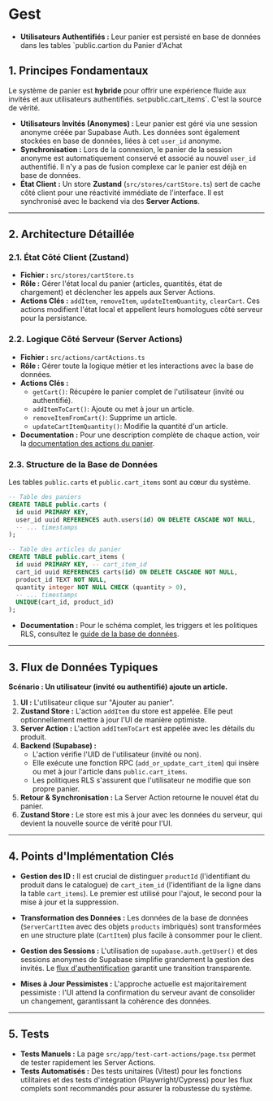 # Gest

- **Utilisateurs Authentifiés :** Leur panier est persisté en base de données dans les tables `public.cartion du Panier d'Achat

## 1. Principes Fondamentaux

Le système de panier est **hybride** pour offrir une expérience fluide aux invités et aux utilisateurs authentifiés.
s`et`public.cart_items`. C'est la source de vérité.

- **Utilisateurs Invités (Anonymes) :** Leur panier est géré via une session anonyme créée par Supabase Auth. Les données sont également stockées en base de données, liées à cet `user_id` anonyme.
- **Synchronisation :** Lors de la connexion, le panier de la session anonyme est automatiquement conservé et associé au nouvel `user_id` authentifié. Il n'y a pas de fusion complexe car le panier est déjà en base de données.
- **État Client :** Un store **Zustand** (`src/stores/cartStore.ts`) sert de cache côté client pour une réactivité immédiate de l'interface. Il est synchronisé avec le backend via des **Server Actions**.

---

## 2. Architecture Détaillée

### 2.1. État Côté Client (Zustand)

- **Fichier :** `src/stores/cartStore.ts`
- **Rôle :** Gérer l'état local du panier (articles, quantités, état de chargement) et déclencher les appels aux Server Actions.
- **Actions Clés :** `addItem`, `removeItem`, `updateItemQuantity`, `clearCart`. Ces actions modifient l'état local et appellent leurs homologues côté serveur pour la persistance.

### 2.2. Logique Côté Serveur (Server Actions)

- **Fichier :** `src/actions/cartActions.ts`
- **Rôle :** Gérer toute la logique métier et les interactions avec la base de données.
- **Actions Clés :**
  - `getCart()`: Récupère le panier complet de l'utilisateur (invité ou authentifié).
  - `addItemToCart()`: Ajoute ou met à jour un article.
  - `removeItemFromCart()`: Supprime un article.
  - `updateCartItemQuantity()`: Modifie la quantité d'un article.
- **Documentation :** Pour une description complète de chaque action, voir la [documentation des actions du panier](./ACTIONS.md#3-actions-du-panier-srcactionscartactionsts).

### 2.3. Structure de la Base de Données

Les tables `public.carts` et `public.cart_items` sont au cœur du système.

```sql
-- Table des paniers
CREATE TABLE public.carts (
  id uuid PRIMARY KEY,
  user_id uuid REFERENCES auth.users(id) ON DELETE CASCADE NOT NULL,
  -- ... timestamps
);

-- Table des articles du panier
CREATE TABLE public.cart_items (
  id uuid PRIMARY KEY, -- cart_item_id
  cart_id uuid REFERENCES carts(id) ON DELETE CASCADE NOT NULL,
  product_id TEXT NOT NULL,
  quantity integer NOT NULL CHECK (quantity > 0),
  -- ... timestamps
  UNIQUE(cart_id, product_id)
);
```

- **Documentation :** Pour le schéma complet, les triggers et les politiques RLS, consultez le [guide de la base de données](./DATABASE.md#table-publiccarts).

---

## 3. Flux de Données Typiques

**Scénario : Un utilisateur (invité ou authentifié) ajoute un article.**

1.  **UI :** L'utilisateur clique sur "Ajouter au panier".
2.  **Zustand Store :** L'action `addItem` du store est appelée. Elle peut optionnellement mettre à jour l'UI de manière optimiste.
3.  **Server Action :** L'action `addItemToCart` est appelée avec les détails du produit.
4.  **Backend (Supabase) :**
    - L'action vérifie l'UID de l'utilisateur (invité ou non).
    - Elle exécute une fonction RPC (`add_or_update_cart_item`) qui insère ou met à jour l'article dans `public.cart_items`.
    - Les politiques RLS s'assurent que l'utilisateur ne modifie que son propre panier.
5.  **Retour & Synchronisation :** La Server Action retourne le nouvel état du panier.
6.  **Zustand Store :** Le store est mis à jour avec les données du serveur, qui devient la nouvelle source de vérité pour l'UI.

---

## 4. Points d'Implémentation Clés

- **Gestion des ID :** Il est crucial de distinguer `productId` (l'identifiant du produit dans le catalogue) de `cart_item_id` (l'identifiant de la ligne dans la table `cart_items`). Le premier est utilisé pour l'ajout, le second pour la mise à jour et la suppression.

- **Transformation des Données :** Les données de la base de données (`ServerCartItem` avec des objets `products` imbriqués) sont transformées en une structure plate (`CartItem`) plus facile à consommer pour le client.

- **Gestion des Sessions :** L'utilisation de `supabase.auth.getUser()` et des sessions anonymes de Supabase simplifie grandement la gestion des invités. Le [flux d'authentification](./AUTHFLOW.md) garantit une transition transparente.

- **Mises à Jour Pessimistes :** L'approche actuelle est majoritairement pessimiste : l'UI attend la confirmation du serveur avant de consolider un changement, garantissant la cohérence des données.

---

## 5. Tests

- **Tests Manuels :** La page `src/app/test-cart-actions/page.tsx` permet de tester rapidement les Server Actions.
- **Tests Automatisés :** Des tests unitaires (Vitest) pour les fonctions utilitaires et des tests d'intégration (Playwright/Cypress) pour les flux complets sont recommandés pour assurer la robustesse du système.
